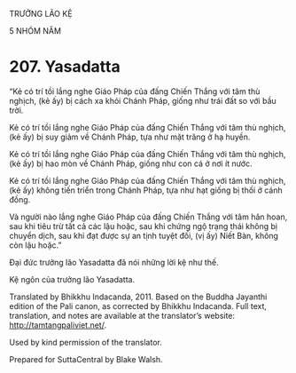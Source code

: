 TRƯỞNG LÃO KỆ

5 NHÓM NĂM

# 207\. Yasadatta

“Kẻ có trí tồi lắng nghe Giáo Pháp của đấng Chiến Thắng với tâm thù nghịch, (kẻ ấy) bị cách xa khỏi Chánh Pháp, giống như trái đất so với bầu trời.

Kẻ có trí tồi lắng nghe Giáo Pháp của đấng Chiến Thắng với tâm thù nghịch, (kẻ ấy) bị suy giảm về Chánh Pháp, tựa như mặt trăng ở hạ huyền.

Kẻ có trí tồi lắng nghe Giáo Pháp của đấng Chiến Thắng với tâm thù nghịch, (kẻ ấy) bị hao mòn về Chánh Pháp, giống như con cá ở nơi ít nước.

Kẻ có trí tồi lắng nghe Giáo Pháp của đấng Chiến Thắng với tâm thù nghịch, (kẻ ấy) không tiến triển trong Chánh Pháp, tựa như hạt giống bị thối ở cánh đồng.

Và người nào lắng nghe Giáo Pháp của đấng Chiến Thắng với tâm hân hoan, sau khi tiêu trừ tất cả các lậu hoặc, sau khi chứng ngộ trạng thái không bị chuyển dịch, sau khi đạt được sự an tịnh tuyệt đối, (vị ấy) Niết Bàn, không còn lậu hoặc.”

Đại đức trưởng lão Yasadatta đã nói những lời kệ như thế.

Kệ ngôn của trưởng lão Yasadatta.

Translated by Bhikkhu Indacanda, 2011. Based on the Buddha Jayanthi edition of the Pali canon, as corrected by Bhikkhu Indacanda. Full text, translation, and notes are available at the translator’s website: http://tamtangpaliviet.net/.

Used by kind permission of the translator.

Prepared for SuttaCentral by Blake Walsh.